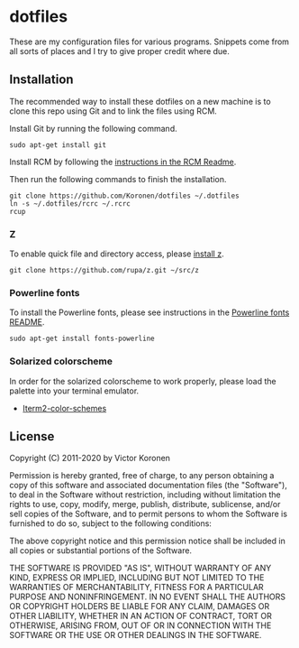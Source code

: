 # dotfiles

These are my configuration files for various programs.
Snippets come from all sorts of places and I try to give
proper credit where due.

## Installation

The recommended way to install these dotfiles on a new machine is to clone this
repo using Git and to link the files using RCM.

Install Git by running the following command.

    sudo apt-get install git

Install RCM by following the [instructions in the RCM
Readme](https://github.com/thoughtbot/rcm#Installation).

Then run the following commands to finish the installation.

    git clone https://github.com/Koronen/dotfiles ~/.dotfiles
    ln -s ~/.dotfiles/rcrc ~/.rcrc
    rcup

### Z

To enable quick file and directory access, please [install z](https://github.com/rupa/z#readme).

    git clone https://github.com/rupa/z.git ~/src/z

### Powerline fonts

To install the Powerline fonts, please see instructions in the
[Powerline fonts README](https://github.com/powerline/fonts#readme).

    sudo apt-get install fonts-powerline

### Solarized colorscheme

In order for the solarized colorscheme to work properly,
please load the palette into your terminal emulator.

* [Iterm2-color-schemes](http://iterm2colorschemes.com/)

## License

Copyright (C) 2011-2020 by Victor Koronen

Permission is hereby granted, free of charge, to any person obtaining a copy
of this software and associated documentation files (the "Software"), to deal
in the Software without restriction, including without limitation the rights
to use, copy, modify, merge, publish, distribute, sublicense, and/or sell
copies of the Software, and to permit persons to whom the Software is
furnished to do so, subject to the following conditions:

The above copyright notice and this permission notice shall be included in
all copies or substantial portions of the Software.

THE SOFTWARE IS PROVIDED "AS IS", WITHOUT WARRANTY OF ANY KIND, EXPRESS OR
IMPLIED, INCLUDING BUT NOT LIMITED TO THE WARRANTIES OF MERCHANTABILITY,
FITNESS FOR A PARTICULAR PURPOSE AND NONINFRINGEMENT. IN NO EVENT SHALL THE
AUTHORS OR COPYRIGHT HOLDERS BE LIABLE FOR ANY CLAIM, DAMAGES OR OTHER
LIABILITY, WHETHER IN AN ACTION OF CONTRACT, TORT OR OTHERWISE, ARISING FROM,
OUT OF OR IN CONNECTION WITH THE SOFTWARE OR THE USE OR OTHER DEALINGS IN
THE SOFTWARE.
